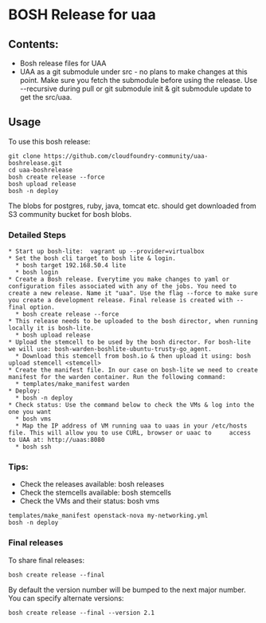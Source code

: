 # BOSH Release for uaa

## Contents:
* Bosh release files for UAA
* UAA as a git submodule under src - no plans to make changes at this point. Make sure you fetch the submodule before using the release. Use --recursive during pull or git submodule init & git submodule update to get the src/uaa.


## Usage

To use this bosh release:

```
git clone https://github.com/cloudfoundry-community/uaa-boshrelease.git
cd uaa-boshrelease
bosh create release --force
bosh upload release
bosh -n deploy
```
The blobs for postgres, ruby, java, tomcat etc. should get downloaded from S3 community bucket for bosh blobs. 

### Detailed Steps
```
* Start up bosh-lite:  vagrant up --provider=virtualbox
* Set the bosh cli target to bosh lite & login.
  * bosh target 192.168.50.4 lite
  * bosh login
* Create a Bosh release. Everytime you make changes to yaml or configuration files associated with any of the jobs. You need to create a new release. Name it "uaa". Use the flag --force to make sure you create a development release. Final release is created with --final option.
  * bosh create release --force
* This release needs to be uploaded to the bosh director, when running locally it is bosh-lite.
  * bosh upload release
* Upload the stemcell to be used by the bosh director. For bosh-lite we will use: bosh-warden-boshlite-ubuntu-trusty-go_agent.
  * Download this stemcell from bosh.io & then upload it using: bosh upload stemcell <stemcell>
* Create the manifest file. In our case on bosh-lite we need to create manifest for the warden container. Run the following command:
  * templates/make_manifest warden
* Deploy:
  * bosh -n deploy
* Check status: Use the command below to check the VMs & log into the one you want
  * bosh vms
  * Map the IP address of VM running uaa to uaas in your /etc/hosts file. This will allow you to use CURL, browser or uaac to     access to UAA at: http://uaas:8080
  * bosh ssh 
```


### Tips:
 * Check the releases available: bosh releases
 * Check the stemcells available: bosh stemcells
 * Check the VMs and their status: bosh vms


```
templates/make_manifest openstack-nova my-networking.yml
bosh -n deploy
```

### Final releases

To share final releases:

```
bosh create release --final
```

By default the version number will be bumped to the next major number. You can specify alternate versions:


```
bosh create release --final --version 2.1
```
